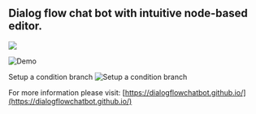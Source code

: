 ## Dialog flow chat bot with intuitive node-based editor.

<img src="https://img.shields.io/badge/Latest_version-v1.12.0-blue" />

![Demo](https://github.com/dialogflowchatbot/dialogflow-showcase/blob/ae15f7fabebe154ebc8dec8511cb1ec063163358/src/assets/demo1.gif)

Setup a condition branch
![Setup a condition branch](https://github.com/dialogflowchatbot/dialogflow-showcase/blob/18f8b2821921f1732e7699f515615a3d7838f16a/screenshots/condition1.gif)

For more information please visit: [https://dialogflowchatbot.github.io/](https://dialogflowchatbot.github.io/)
